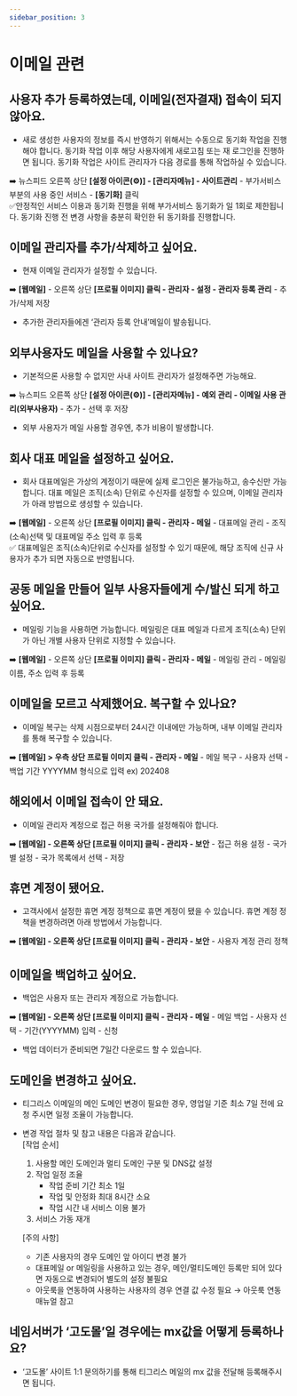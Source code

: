 ```yaml
---
sidebar_position: 3
---
```


# 이메일 관련


## 사용자 추가 등록하였는데, 이메일(전자결재) 접속이 되지 않아요.

- 새로 생성한 사용자의 정보를 즉시 반영하기 위해서는 수동으로 동기화 작업을 진행해야 합니다. 동기화 작업 이후 해당 사용자에게 새로고침 또는 재 로그인을 진행하면 됩니다. 동기화 작업은 사이트 관리자가 다음 경로를 통해 작업하실 수 있습니다.

➡️ 뉴스피드 오른쪽 상단 **[설정 아이콘(⚙️)] - [관리자메뉴] - 사이트관리** - 부가서비스 부분의 사용 중인 서비스 - **[동기화]** 클릭  
✅안정적인 서비스 이용과 동기화 진행을 위해 부가서비스 동기화가 일 1회로 제한됩니다. 동기화 진행 전 변경 사항을 충분히 확인한 뒤 동기화를 진행합니다.


## 이메일 관리자를 추가/삭제하고 싶어요.

- 현재 이메일 관리자가 설정할 수 있습니다.

➡️  **[웹메일]** - 오른쪽 상단 **[프로필 이미지] 클릭 -  관리자 - 설정 - 관리자 등록 관리** - 추가/삭제 저장

- 추가한 관리자들에겐 ‘관리자 등록 안내’메일이 발송됩니다.


## 외부사용자도 메일을 사용할 수 있나요?

- 기본적으론 사용할 수 없지만 사내 사이트 관리자가 설정해주면 가능해요.

➡️ 뉴스피드 오른쪽 상단 **[설정 아이콘(⚙️)] - [관리자메뉴] - 예외 관리 - 이메일 사용 관리(외부사용자)** - 추가 - 선택 후 저장

- 외부 사용자가 메일 사용할 경우엔, 추가 비용이 발생합니다.


## 회사 대표 메일을 설정하고 싶어요.

- 회사 대표메일은 가상의 계정이기 때문에 실제 로그인은 불가능하고, 송수신만 가능합니다. 대표 메일은 조직(소속) 단위로 수신자를 설정할 수 있으며, 이메일 관리자가 아래 방법으로 생성할 수 있습니다.

➡️ **[웹메일]** - 오른쪽 상단 **[프로필 이미지] 클릭 -  관리자 - 메일** - 대표메일 관리 - 조직(소속)선택 및 대표메일 주소 입력 후 등록  
✅ 대표메일은 조직(소속)단위로 수신자를 설정할 수 있기 때문에, 해당 조직에 신규 사용자가 추가 되면 자동으로 반영됩니다.


## 공동 메일을 만들어 일부 사용자들에게 수/발신 되게 하고 싶어요.

- 메일링 기능을 사용하면 가능합니다. 메일링은 대표 메일과 다르게 조직(소속) 단위가 아닌 개별 사용자 단위로 지정할 수 있습니다.

➡️ **[웹메일]** - 오른쪽 상단 **[프로필 이미지] 클릭 -  관리자 - 메일** - 메일링 관리 - 메일링 이름, 주소 입력 후 등록 


## 이메일을 모르고 삭제했어요. 복구할 수 있나요?

- 이메일 복구는 삭제 시점으로부터 24시간 이내에만 가능하며, 내부 이메일 관리자를 통해 복구할 수 있습니다.

➡️ **[웹메일] > 우측 상단 프로필 이미지 클릭 -  관리자 - 메일** - 메일 복구 - 사용자 선택 - 백업 기간 YYYYMM 형식으로 입력 ex) 202408


## 해외에서 이메일 접속이 안 돼요.

- 이메일 관리자 계정으로 접근 허용 국가를 설정해줘야 합니다.

➡️ **[웹메일] - 오른쪽 상단 [프로필 이미지] 클릭 -  관리자 - 보안** - 접근 허용 설정 - 국가별 설정 - 국가 목록에서 선택 - 저장


## 휴면 계정이 됐어요.

- 고객사에서 설정한 휴면 계정 정책으로 휴면 계정이 됐을 수 있습니다. 휴면 계정 정책을 변경하려면 아래 방법에서 가능합니다.

➡️ **[웹메일] - 오른쪽 상단 [프로필 이미지] 클릭 -  관리자 - 보안** - 사용자 계정 관리 정책 


## 이메일을 백업하고 싶어요.

- 백업은 사용자 또는 관리자 계정으로 가능합니다.

➡️ **[웹메일] - 오른쪽 상단 [프로필 이미지] 클릭 -  관리자 - 메일** - 메일 백업 - 사용자 선택 - 기간(YYYYMM) 입력 - 신청

- 백업 데이터가 준비되면 7일간 다운로드 할 수 있습니다.


## 도메인을 변경하고 싶어요.

- 티그리스 이메일의 메인 도메인 변경이 필요한 경우, 영업일 기준 최소 7일 전에 요청 주시면 일정 조율이 가능합니다.
- 변경 작업 절차 및 참고 내용은 다음과 같습니다.  
    [작업 순서]  
    1. 사용할 메인 도메인과 멀티 도메인 구분 및 DNS값 설정
    2. 작업 일정 조율
        - 작업 준비 기간 최소 1일
        - 작업 및 안정화 최대 8시간 소요
        - 작업 시간 내 서비스 이용 불가
    3. 서비스 가동 재개

    [주의 사항]
    - 기존 사용자의 경우 도메인 앞 아이디 변경 불가
    - 대표메일 or 메일링을 사용하고 있는 경우, 메인/멀티도메인 등록만 되어 있다면 자동으로 변경되어 별도의 설정 불필요
    - 아웃룩을 연동하여 사용하는 사용자의 경우 연결 값 수정 필요 → 아웃룩 연동 매뉴얼 참고


## 네임서버가 ‘고도몰’일 경우에는 mx값을 어떻게 등록하나요?

- ‘고도몰’ 사이트 1:1 문의하기를 통해 티그리스 메일의 mx 값을 전달해 등록해주시면 됩니다.